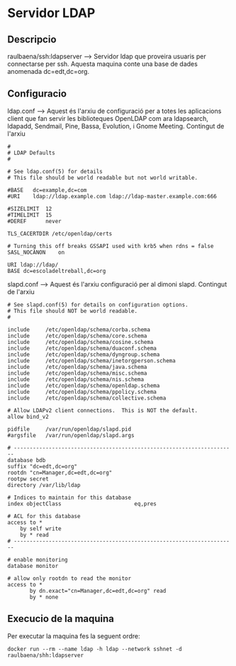 # Servidor LDAP

## Descripcio 

raulbaena/ssh:ldapserver --> Servidor ldap que proveira usuaris per connectarse per ssh. Aquesta maquina conte una base de dades anomenada dc=edt,dc=org.


## Configuracio

ldap.conf --> Aquest és l'arxiu de configuració per a totes les aplicacions client que fan servir les biblioteques OpenLDAP com ara ldapsearch, ldapadd, Sendmail, Pine, Bassa, Evolution, i Gnome Meeting.
Contingut de l'arxiu
```
#
# LDAP Defaults
#

# See ldap.conf(5) for details
# This file should be world readable but not world writable.

#BASE	dc=example,dc=com
#URI	ldap://ldap.example.com ldap://ldap-master.example.com:666

#SIZELIMIT	12
#TIMELIMIT	15
#DEREF		never

TLS_CACERTDIR /etc/openldap/certs

# Turning this off breaks GSSAPI used with krb5 when rdns = false
SASL_NOCANON	on

URI ldap://ldap/
BASE dc=escoladeltreball,dc=org
```

slapd.conf --> Aquest és l'arxiu configuració per al dimoni slapd.
Contingut de l'arxiu
```
# See slapd.conf(5) for details on configuration options.
# This file should NOT be world readable.
#

include		/etc/openldap/schema/corba.schema
include		/etc/openldap/schema/core.schema
include		/etc/openldap/schema/cosine.schema
include		/etc/openldap/schema/duaconf.schema
include		/etc/openldap/schema/dyngroup.schema
include		/etc/openldap/schema/inetorgperson.schema
include		/etc/openldap/schema/java.schema
include		/etc/openldap/schema/misc.schema
include		/etc/openldap/schema/nis.schema
include		/etc/openldap/schema/openldap.schema
include		/etc/openldap/schema/ppolicy.schema
include		/etc/openldap/schema/collective.schema

# Allow LDAPv2 client connections.  This is NOT the default.
allow bind_v2

pidfile		/var/run/openldap/slapd.pid
#argsfile	/var/run/openldap/slapd.args

# ----------------------------------------------------------------------
database bdb
suffix "dc=edt,dc=org"
rootdn "cn=Manager,dc=edt,dc=org"
rootpw secret
directory /var/lib/ldap

# Indices to maintain for this database
index objectClass                       eq,pres

# ACL for this database
access to *
	by self write
	by * read
# ----------------------------------------------------------------------
	
# enable monitoring
database monitor

# allow only rootdn to read the monitor
access to *
       by dn.exact="cn=Manager,dc=edt,dc=org" read
       by * none

```

## Execucio de la maquina 

Per executar la maquina fes la seguent ordre:

```
docker run --rm --name ldap -h ldap --network sshnet -d raulbaena/shh:ldapserver 
```

